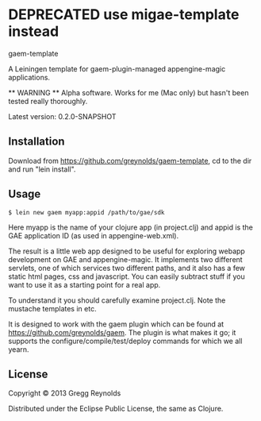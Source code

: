 # DEPRECATED use migae-template instead

gaem-template

A Leiningen template for gaem-plugin-managed appengine-magic applications.

** WARNING ** Alpha software.  Works for me (Mac only) but hasn't been
   tested really thoroughly.

   Latest version:  0.2.0-SNAPSHOT

## Installation

Download from https://github.com/greynolds/gaem-template, cd to the dir and run "lein install".

## Usage

    $ lein new gaem myapp:appid /path/to/gae/sdk

Here myapp is the name of your clojure app (in project.clj) and appid is the GAE application ID (as used in appengine-web.xml).

The result is a little web app designed to be useful for exploring
webapp development on GAE and appengine-magic.  It implements two
different servlets, one of which services two different paths, and it
also has a few static html pages, css and javascript.  You can easily
subtract stuff if you want to use it as a starting point for a real
app.

To understand it you should carefully examine project.clj.  Note the
mustache templates in etc.

It is designed to work with the gaem plugin which can be found at
https://github.com/greynolds/gaem.  The plugin is what makes it go; it
supports the configure/compile/test/deploy commands for which we all
yearn.

## License

Copyright © 2013 Gregg Reynolds

Distributed under the Eclipse Public License, the same as Clojure.
